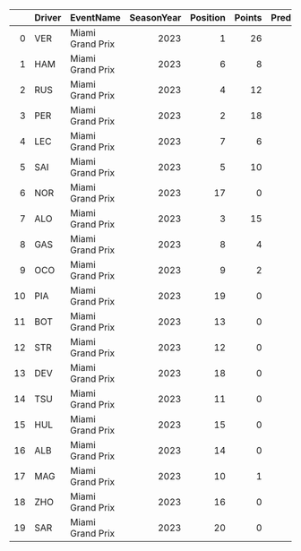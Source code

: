 |    | Driver   | EventName        |   SeasonYear |   Position |   Points |   PredictedPoints |
|---:|:---------|:-----------------|-------------:|-----------:|---------:|------------------:|
|  0 | VER      | Miami Grand Prix |         2023 |          1 |       26 |         18.0725   |
|  1 | HAM      | Miami Grand Prix |         2023 |          6 |        8 |         15.8886   |
|  2 | RUS      | Miami Grand Prix |         2023 |          4 |       12 |         13.8039   |
|  3 | PER      | Miami Grand Prix |         2023 |          2 |       18 |         13.5481   |
|  4 | LEC      | Miami Grand Prix |         2023 |          7 |        6 |          9.89182  |
|  5 | SAI      | Miami Grand Prix |         2023 |          5 |       10 |          9.71395  |
|  6 | NOR      | Miami Grand Prix |         2023 |         17 |        0 |          6.58196  |
|  7 | ALO      | Miami Grand Prix |         2023 |          3 |       15 |          2.59517  |
|  8 | GAS      | Miami Grand Prix |         2023 |          8 |        4 |          1.86957  |
|  9 | OCO      | Miami Grand Prix |         2023 |          9 |        2 |          1.69518  |
| 10 | PIA      | Miami Grand Prix |         2023 |         19 |        0 |          1.19671  |
| 11 | BOT      | Miami Grand Prix |         2023 |         13 |        0 |          0.83791  |
| 12 | STR      | Miami Grand Prix |         2023 |         12 |        0 |          0.667938 |
| 13 | DEV      | Miami Grand Prix |         2023 |         18 |        0 |          0.636996 |
| 14 | TSU      | Miami Grand Prix |         2023 |         11 |        0 |          0.590246 |
| 15 | HUL      | Miami Grand Prix |         2023 |         15 |        0 |          0.528032 |
| 16 | ALB      | Miami Grand Prix |         2023 |         14 |        0 |          0.475799 |
| 17 | MAG      | Miami Grand Prix |         2023 |         10 |        1 |          0.314835 |
| 18 | ZHO      | Miami Grand Prix |         2023 |         16 |        0 |          0.295501 |
| 19 | SAR      | Miami Grand Prix |         2023 |         20 |        0 |          0.257365 |